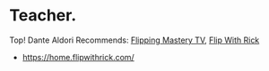 # Teacher.
Top! Dante Aldori Recommends: [Flipping Mastery TV](https://www.youtube.com/c/flippingmasterytv), [Flip With Rick](https://home.flipwithrick.com/)
- https://home.flipwithrick.com/
